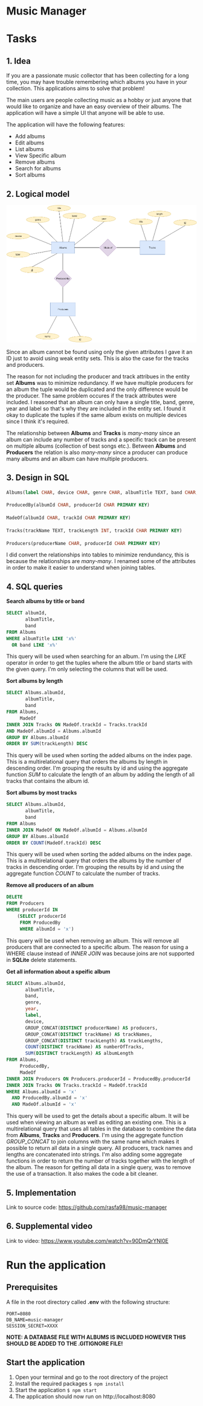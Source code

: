 # Music Manager

# Tasks

## 1. Idea

If you are a passionate music collector that has been collecting for a long time, you may have trouble remembering which albums you have in your collection. This applications aims to solve that problem!

The main users are people collecting music as a hobby or just anyone that would like to organize and have an easy overview of their albums. The application will have a simple UI that anyone will be able to use.

The application will have the following features:

- Add albums
- Edit albums
- List albums
- View Specific album
- Remove albums
- Search for albums
- Sort albums

## 2. Logical model

![Logical model](/diagrams/logical-model.png)

Since an album cannot be found using only the given attributes I gave it an ID just to avoid using weak entity sets. This is also the case for the tracks and producers.

The reason for not including the producer and track attribues in the entity set **Albums** was to minimize redundancy. If we have multiple producers for an album the tuple would be duplicated and the only difference would be the producer. The same problem occures if the track attributes were included. I reasoned that an album can only have a single title, band, genre, year and label so that's why they are included in the entity set. I found it okay to duplicate the tuples if the same album exists on multiple devices since I think it's required.

The relationship between **Albums** and **Tracks** is _many-many_ since an album can include any number of tracks and a specific track can be present on multiple albums (collection of best songs etc.). Between **Albums** and **Producers** the relation is also _many-many_ since a producer can produce many albums and an album can have multiple producers.

## 3. Design in SQL

```sql
Albums(label CHAR, device CHAR, genre CHAR, albumTitle TEXT, band CHAR, year INT(4), albumId CHAR PRIMARY KEY)

ProducedBy(albumId CHAR, producerId CHAR PRIMARY KEY)

MadeOf(albumId CHAR, trackId CHAR PRIMARY KEY)

Tracks(trackName TEXT, trackLength INT, trackId CHAR PRIMARY KEY)

Producers(producerName CHAR, producerId CHAR PRIMARY KEY)
```

I did convert the relationships into tables to minimize rendundancy, this is because the relationships are _many-many_. I renamed some of the attributes in order to make it easier to understand when joining tables.

## 4. SQL queries

**Search albums by title or band**

```sql
SELECT albumId,
       albumTitle,
       band
FROM Albums
WHERE albumTitle LIKE 'x%'
  OR band LIKE 'x%'
```

This query will be used when searching for an album. I'm using the _LIKE_ operator in order to get the tuples where the album title or band starts with the given query. I'm only selecting the columns that will be used.

**Sort albums by length**

```sql
SELECT Albums.albumId,
       albumTitle,
       band
FROM Albums,
     MadeOf
INNER JOIN Tracks ON MadeOf.trackId = Tracks.trackId
AND MadeOf.albumId = Albums.albumId
GROUP BY Albums.albumId
ORDER BY SUM(trackLength) DESC
```

This query will be used when sorting the added albums on the index page. This is a multirelational query that orders the albums by length in descending order. I'm grouping the results by id and using the aggregate function _SUM_ to calculate the length of an album by adding the length of all tracks that contains the album id.

**Sort albums by most tracks**

```sql
SELECT Albums.albumId,
       albumTitle,
       band
FROM Albums
INNER JOIN MadeOf ON MadeOf.albumId = Albums.albumId
GROUP BY Albums.albumId
ORDER BY COUNT(MadeOf.trackId) DESC
```

This query will be used when sorting the added albums on the index page. This is a multirelational query that orders the albums by the number of tracks in descending order. I'm grouping the results by id and using the aggregate function _COUNT_ to calculate the number of tracks.

**Remove all producers of an album**

```sql
DELETE
FROM Producers
WHERE producerId IN
    (SELECT producerId
     FROM ProducedBy
     WHERE albumId = 'x')
```

This query will be used when removing an album. This will remove all producers that are connected to a specific album. The reason for using a WHERE clause instead of _INNER JOIN_ was because joins are not supported in **SQLite** delete statements.

**Get all information about a speific album**

```sql
SELECT Albums.albumId,
       albumTitle,
       band,
       genre,
       year,
       label,
       device,
       GROUP_CONCAT(DISTINCT producerName) AS producers,
       GROUP_CONCAT(DISTINCT trackName) AS trackNames,
       GROUP_CONCAT(DISTINCT trackLength) AS trackLengths,
       COUNT(DISTINCT trackName) AS numberOfTracks,
       SUM(DISTINCT trackLength) AS albumLength
FROM Albums,
     ProducedBy,
     MadeOf
INNER JOIN Producers ON Producers.producerId = ProducedBy.producerId
INNER JOIN Tracks ON Tracks.trackId = MadeOf.trackId
WHERE Albums.albumId = 'x'
  AND ProducedBy.albumId = 'x'
  AND MadeOf.albumId = 'x'
```

This query will be used to get the details about a specific album. It will be used when viewing an album as well as editing an existing one. This is a multirelational query that uses all tables in the database to combine the data from **Albums**, **Tracks** and **Producers**. I'm using the aggregate function _GROUP_CONCAT_ to join columns with the same name which makes it possible to return all data in a single query. All producers, track names and lengths are concatenated into strings. I'm also adding some aggregate functions in order to return the number of tracks together with the length of the album. The reason for getting all data in a single query, was to remove the use of a transaction. It also makes the code a bit cleaner.

## 5. Implementation

Link to source code: https://github.com/rasfa98/music-manager

## 6. Supplemental video

Link to video: https://www.youtube.com/watch?v=90DmQrYNl0E

# Run the application

## Prerequisites

A file in the root directory called **.env** with the following structure:

```
PORT=8080
DB_NAME=music-manager
SESSION_SECRET=XXXX
```

**NOTE: A DATABASE FILE WITH ALBUMS IS INCLUDED HOWEVER THIS SHOULD BE ADDED TO THE .GITIGNORE FILE!**

## Start the application

1. Open your terminal and go to the root directory of the project
2. Install the required packages `$ npm install`
3. Start the application `$ npm start`
4. The application should now run on http://localhost:8080
